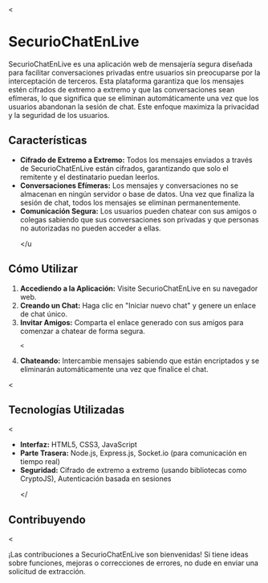
<title>SecurioChatEnLive</title>

</head

<
</head>
<body>

<h1>SecurioChatEnLive</h1>

<p>SecurioChatEnLive es una aplicación web de mensajería segura diseñada para facilitar conversaciones privadas entre usuarios sin preocuparse por la interceptación de terceros. Esta plataforma garantiza que los mensajes estén cifrados de extremo a extremo y que las conversaciones sean efímeras, lo que significa que se eliminan automáticamente una vez que los usuarios abandonan la sesión de chat. Este enfoque maximiza la privacidad y la seguridad de los usuarios.</p>

<h2>Características</h2>
<ul>
    
   
<li><strong>Cifrado de Extremo a Extremo:</strong> Todos los mensajes enviados a través de SecurioChatEnLive están cifrados, garantizando que solo el remitente y el destinatario puedan leerlos.</li>
    
  
<li><strong>Conversaciones Efímeras:</strong> Los mensajes y conversaciones no se almacenan en ningún servidor o base de datos. Una vez que finaliza la sesión de chat, todos los mensajes se eliminan permanentemente.</li>
    
  
<li><strong>Comunicación Segura:</strong> Los usuarios pueden chatear con sus amigos o colegas sabiendo que sus conversaciones son privadas y que personas no autorizadas no pueden acceder a ellas.</li>

</u
</ul>

<h2>Cómo Utilizar</h2>
<ol>
    
  
<li><strong>Accediendo a la Aplicación:</strong> Visite SecurioChatEnLive en su navegador web.</li>
    <li><strong>Creando un Chat:</strong> Haga clic en "Iniciar nuevo chat" y genere un enlace de chat único.</li>
    
    
<li><strong>Invitar Amigos:</strong> Comparta el enlace generado con sus amigos para comenzar a chatear de forma segura.</li>
    
    <
<li><strong>Chateando:</strong> Intercambie mensajes sabiendo que están encriptados y se eliminarán automáticamente una vez que finalice el chat.</li>

</ol
</ol>



<
<h2>Tecnologías Utilizadas</h2>

<
<ul>
    
    
<li><strong>Interfaz:</strong> HTML5, CSS3, JavaScript</li>
    
  
<li><strong>Parte Trasera:</strong> Node.js, Express.js, Socket.io (para comunicación en tiempo real)</li>
    
   
<li><strong>Seguridad:</strong> Cifrado de extremo a extremo (usando bibliotecas como CryptoJS), Autenticación basada en sesiones</li>

</
</ul>

<h2>Contribuyendo</h2>

<
<p>¡Las contribuciones a SecurioChatEnLive son bienvenidas! Si tiene ideas sobre funciones, mejoras o correcciones de errores, no dude en enviar una solicitud de extracción.</p>


